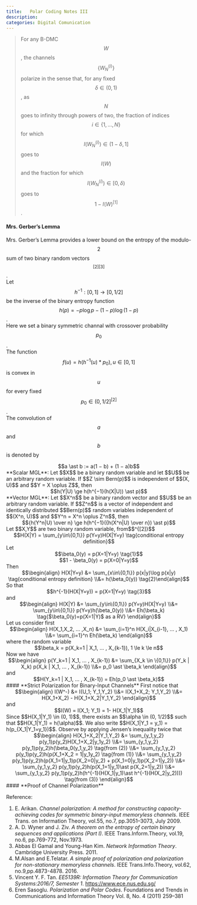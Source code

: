 ```yaml
---
title:   Polar Coding Notes III
description: 
categories: Digital Comunication
---
```


>  For any B-DMC $$W$$, the channels $$\{W_N^{(i)}\}$$ polarize in the sense that, for any fixed $$\delta \in (0, 1)$$, as $$N$$ goes to infinity through powers of two, the fraction of indices $$i \in \{1, \dots, N\}$$ for which $$I(W_N^{(i)}) \in (1 − \delta, 1]$$ goes to $$I(W)$$ and the fraction for which $$I(W_N^{(i)}) \in [0, \delta)$$ goes to $$1−I(W)^{[1]}$$.
  
#### **Mrs. Gerber’s Lemma**  
Mrs. Gerber’s Lemma provides a lower bound on the entropy of the modulo-$$2$$ sum of two binary random vectors$$^{[2][3]}$$.  
Let $$h^{-1} : [0, 1] \to [0, 1/2]$$ be the inverse of the binary entropy function $$h(p) = -p\log p - (1-p)\log(1-p)$$.  
Here we set a binary symmetric channal with crossover probability $$p_0$$.  
The function $$f(u) = h(h^{-1}(u)\ast p_0), u \in [0,1]$$ is convex in $$u$$ for every fixed $$p_0 \in (0,1/2]^{[2]}$$.  
The convolution of $$a$$ and $$b$$ is denoted by  
<center>$$a \ast b := a(1 − b) + (1 − a)b$$</center>  
**Scalar MGL**: Let $$X$$ be a binary random variable and let $$U$$ be an arbitrary random variable. If $$Z \sim Bern(p)$$ is independent of $$(X, U)$$ and $$Y = X \oplus Z$$, then
<center>$$h(Y|U) \ge h(h^{−1}(h(X|U)) \ast p)$$</center> 
**Vector MGL**: Let $$X^n$$ be a binary random vector and $$U$$ be an arbitrary random variable. If $$Z^n$$ is a vector of independent and identically distributed $$Bern(p)$$ random variables independent of $$(X^n, U)$$ and $$Y^n = X^n \oplus Z^n$$, then  
<center>$${h(Y^n|U) \over n} \ge h(h^{−1}({h(X^n|U) \over n}) \ast p)$$</center>  
Let $$X,Y$$ are two binary random variable, from$$^{[2]}$$  
<center>$$H(X|Y) = \sum_{y\in\{0,1\}} p(Y=y)H(X|Y=y) \tag{conditional entropy definition}$$</center>  
Let  
<center>$$\beta_0(y) = p(X=1|Y=y) \tag{1}$$</center>  
<center>$$1 - \beta_0(y) = p(X=0|Y=y)$$</center>  
Then    
<center>$$\begin{align} H(X|Y=y) &= \sum_{x\in\{0,1\}} p(x|y)\log p(x|y) \tag{conditional entropy definition} \\&= h(\beta_0(y)) \tag{2}\end{align}$$</center>  
So that  
<center>$$h^{-1}(H(X|Y=y)) = p(X=1|Y=y) \tag{3}$$</center>  
and  
<center>$$\begin{align} H(X|Y) &= \sum_{y\in\{0,1\}} p(Y=y)H(X|Y=y) \\&= \sum_{y\in\{0,1\}} p(Y=y)h(\beta_0(y)) \\&= Eh(\beta_k) \tag{$\beta_0(y)=p(X=1|Y)$ as a RV} \end{align}$$</center>  
Let us consider first  
<center>$$\begin{align} H(X_1,X_2, ... ,X_n) &= \sum_{i=1}^n H(X_i|X_{i-1}, ... , X_1) \\&= \sum_{i=1}^n Eh(\beta_k) \end{align}$$</center>  
where the random variable  
<center>$$\beta_k = p(X_k=1 | X_1, ... , X_{k-1}), 1 \le k \le n$$</center>  
Now we have  
<center>$$\begin{align} p(Y_k=1 | X_1, ... , X_{k-1}) &= \sum_{X_k \in \{0,1\}} p(Y_k | X_k) p(X_k | X_1, ... , X_{k-1}) \\&= p_0 \ast \beta_k \end{align}$$</center>  
and  
<center>$$H(Y_k=1 | X_1, ... , X_{k-1}) = Eh(p_0 \ast \beta_k)$$</center>  
#### **Strict Polarization for Binary-Input Channels**  
First notice that  
<center>$$\begin{align} I(W^-) &= I(U_1; Y_1,Y_2) \\&=  I(X_1+X_2; Y_1,Y_2) \\&= H(X_1+X_2) - H(X_1+X_2|Y_1,Y_2) \end{align}$$</center>  
and  
<center>$$I(W) = I(X_1; Y_1) = 1- H(X_1|Y_1)$$</center>  
Since $$H(X_1|Y_1) \in (0, 1)$$, there exists an $$\alpha \in (0, 1/2)$$ such that $$H(X_1|Y_1) = h(\alpha)$$. We also write $$H(X_1|Y_1 = y_1) = h(p_{X_1|Y_1=y_1})$$. Observe by applying Jensen’s inequality twice that  
<center>$$\begin{align} H(X_1+X_2|Y_1,Y_2) &= \sum_{y_1,y_2} p(y_1)p(y_2)H(X_1+X_2|y_1y_2) \\&= \sum_{y_1,y_2} p(y_1)p(y_2)h(\beta_0(y_1,y_2) \tag{from (2)} \\&= \sum_{y_1,y_2} p(y_1)p(y_2)h(p(X_1+X_2 = 1|y_1y_2) \tag{from (1)} \\&= \sum_{y_1,y_2} p(y_1)p(y_2)h(p(X_1=1|y_1)p(X_2=0|y_2) + p(X_1=0|y_1)p(X_2=1|y_2)) \\&= \sum_{y_1,y_2} p(y_1)p(y_2)h(p(X_1=1|y_1)\ast p(X_2=1|y_2)) \\&= \sum_{y_1,y_2} p(y_1)p(y_2)h(h^{-1}(H(X_1|y_1)\ast h^{-1}(H(X_2|y_2)))) \tag{from (3)} \end{align}$$</center>  
#### **Proof of Channel Polarization**  
  

  
Reference:  
1. E. Arikan. *Channel polarization: A method for constructing capacity-achieving codes for symmetric binary-input memoryless channels*. IEEE Trans. on Information Theory, vol.55, no.7, pp.3051–3073, July 2009.  
2. A. D. Wyner and J. Ziv. *A theorem on the entropy of certain binary sequences and applications (Part I)*. IEEE Trans.Inform.Theory, vol.19, no.6, pp.769-772, Nov.1973.  
3. Abbas El Gamal and Young-Han Kim. *Network Information Theory*. Cambridge University Press. 2011.  
4. M.Alsan and E.Telatar. *A simple proof of polarization and polarization for non-stationary memoryless channels*. IEEE Trans.Info.Theory, vol.62, no.9,pp.4873-4878. 2016.  
5. Vincent Y. F. Tan. *EE5139R: Information Theory for Communication Systems:2016/7, Semester 1*. https://www.ece.nus.edu.sg/  
6. Eren Sasoglu. *Polarization and Polar Codes*. Foundations and Trends in Communications and Information Theory Vol. 8, No. 4 (2011) 259–381  


